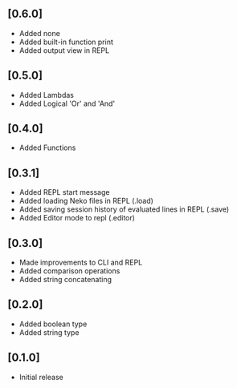 ## [0.6.0]
- Added none
- Added built-in function print
- Added output view in REPL


## [0.5.0]
- Added Lambdas
- Added Logical 'Or' and 'And'

## [0.4.0]
- Added Functions

## [0.3.1]
- Added REPL start message
- Added loading Neko files in REPL (.load)
- Added saving session history of evaluated lines in REPL (.save)
- Added Editor mode to repl (.editor)

## [0.3.0]
- Made improvements to CLI and REPL
- Added comparison operations
- Added string concatenating

## [0.2.0]
- Added boolean type
- Added string type

## [0.1.0]
- Initial release
